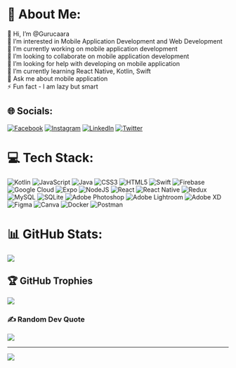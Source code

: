 
<!-- - 📫 How to reach me pururana@24gmail.com -->

# 💫 About Me:
👋 Hi, I’m @Gurucaara<br> 👀 I’m interested in Mobile Application Development and Web Development<br>🔭 I’m currently working on mobile application development<br>👯 I’m looking to collaborate on mobile application development<br>🤝 I’m looking for help with developing on mobile application<br>🌱 I’m currently learning React Native, Kotlin,  Swift<br>💬 Ask me about mobile application <br>⚡ Fun fact - I am lazy but smart


## 🌐 Socials:
[![Facebook](https://img.shields.io/badge/Facebook-%231877F2.svg?logo=Facebook&logoColor=white)](https://facebook.com/pururana24@gmail.com) [![Instagram](https://img.shields.io/badge/Instagram-%23E4405F.svg?logo=Instagram&logoColor=white)](https://instagram.com/Gurucaara) [![LinkedIn](https://img.shields.io/badge/LinkedIn-%230077B5.svg?logo=linkedin&logoColor=white)](https://linkedin.com/in/puru-rana/) [![Twitter](https://img.shields.io/badge/Twitter-%231DA1F2.svg?logo=Twitter&logoColor=white)](https://twitter.com/pururana24@gmail.com) 


# 💻 Tech Stack:
![Kotlin](https://img.shields.io/badge/kotlin-%230095D5.svg?style=for-the-badge&logo=kotlin&logoColor=white) ![JavaScript](https://img.shields.io/badge/javascript-%23323330.svg?style=for-the-badge&logo=javascript&logoColor=%23F7DF1E) ![Java](https://img.shields.io/badge/java-%23ED8B00.svg?style=for-the-badge&logo=java&logoColor=white) ![CSS3](https://img.shields.io/badge/css3-%231572B6.svg?style=for-the-badge&logo=css3&logoColor=white) ![HTML5](https://img.shields.io/badge/html5-%23E34F26.svg?style=for-the-badge&logo=html5&logoColor=white) ![Swift](https://img.shields.io/badge/swift-F54A2A?style=for-the-badge&logo=swift&logoColor=white) ![Firebase](https://img.shields.io/badge/firebase-%23039BE5.svg?style=for-the-badge&logo=firebase) ![Google Cloud](https://img.shields.io/badge/Google%20Cloud-%234285F4.svg?style=for-the-badge&logo=google-cloud&logoColor=white) ![Expo](https://img.shields.io/badge/expo-1C1E24?style=for-the-badge&logo=expo&logoColor=#D04A37) ![NodeJS](https://img.shields.io/badge/node.js-6DA55F?style=for-the-badge&logo=node.js&logoColor=white) ![React](https://img.shields.io/badge/react-%2320232a.svg?style=for-the-badge&logo=react&logoColor=%2361DAFB) ![React Native](https://img.shields.io/badge/react_native-%2320232a.svg?style=for-the-badge&logo=react&logoColor=%2361DAFB) ![Redux](https://img.shields.io/badge/redux-%23593d88.svg?style=for-the-badge&logo=redux&logoColor=white) ![MySQL](https://img.shields.io/badge/mysql-%2300f.svg?style=for-the-badge&logo=mysql&logoColor=white) ![SQLite](https://img.shields.io/badge/sqlite-%2307405e.svg?style=for-the-badge&logo=sqlite&logoColor=white) ![Adobe Photoshop](https://img.shields.io/badge/adobephotoshop-%2331A8FF.svg?style=for-the-badge&logo=adobephotoshop&logoColor=white) ![Adobe Lightroom](https://img.shields.io/badge/Adobe%20Lightroom-31A8FF.svg?style=for-the-badge&logo=Adobe%20Lightroom&logoColor=white) ![Adobe XD](https://img.shields.io/badge/Adobe%20XD-470137?style=for-the-badge&logo=Adobe%20XD&logoColor=#FF61F6) 	![Figma](https://img.shields.io/badge/figma-%23F24E1E.svg?style=for-the-badge&logo=figma&logoColor=white) ![Canva](https://img.shields.io/badge/Canva-%2300C4CC.svg?style=for-the-badge&logo=Canva&logoColor=white) ![Docker](https://img.shields.io/badge/docker-%230db7ed.svg?style=for-the-badge&logo=docker&logoColor=white) ![Postman](https://img.shields.io/badge/Postman-FF6C37?style=for-the-badge&logo=postman&logoColor=white)
# 📊 GitHub Stats:
<!-- ![](https://github-readme-stats.vercel.app/api?username=Gurucaara&theme=dark&hide_border=true&include_all_commits=true&count_private=true)<br/> -->
![](https://github-readme-streak-stats.herokuapp.com/?user=Gurucaara&theme=dark&hide_border=true)<br/>
<!-- ![](https://github-readme-stats.vercel.app/api/top-langs/?username=Gurucaara&theme=dark&hide_border=true&include_all_commits=true&count_private=true&layout=compact) -->

## 🏆 GitHub Trophies
![](https://github-profile-trophy.vercel.app/?username=Gurucaara&theme=onedark&no-frame=false&no-bg=true&margin-w=4)

<!-- ## 🐦 Latest Tweet
[![](https://gtce.itsvg.in/api?username=pururana24@gmail.com)](https://github.com/VishwaGauravIn/github-twitter-card-embed) -->

### ✍️ Random Dev Quote
![](https://quotes-github-readme.vercel.app/api?type=horizontal&theme=dark)

<!-- ### 😂 Random Dev Meme -->
<!-- <img src="https://random-memer.herokuapp.com/" width="512px"/> -->

---
[![](https://visitcount.itsvg.in/api?id=Gurucaara&icon=0&color=0)](https://visitcount.itsvg.in)

<!-- Proudly created with GPRM ( https://gprm.itsvg.in ) -->

<!---
Gurucaara/Gurucaara is a ✨ special ✨ repository because its `README.md` (this file) appears on your GitHub profile.
You can click the Preview link to take a look at your changes.
--->


